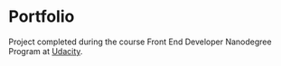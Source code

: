 # Portfolio
Project completed during the course Front End Developer Nanodegree Program at [Udacity](https://www.udacity.com/).

